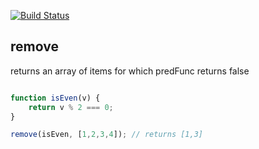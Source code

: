 [![Build Status](https://travis-ci.org/bakasho-libs/remove.svg?branch=master)](https://travis-ci.org/bakasho-libs/remove)

## remove

returns an array of items for which predFunc returns false

```javascript

function isEven(v) {
    return v % 2 === 0;
}

remove(isEven, [1,2,3,4]); // returns [1,3]

```
